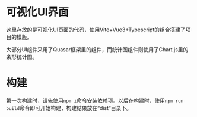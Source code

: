 # 可视化UI界面

这里存放的是可视化UI页面的代码，使用Vite+Vue3+Typescript的组合搭建了项目的模版。

大部分UI组件采用了Quasar框架里的组件，而统计图组件则使用了Chart.js里的条形统计图。

# 构建

第一次构建时，请先使用`npm i`命令安装依赖项。以后在构建时，使用`npm run build`命令即可开始构建，构建结果放在“dist”目录下。
